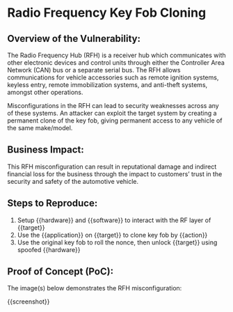 # Radio Frequency Key Fob Cloning

## Overview of the Vulnerability:

The Radio Frequency Hub (RFH) is a receiver hub which communicates with other electronic devices and control units through either the Controller Area Network (CAN) bus or a separate serial bus. The RFH allows communications for vehicle accessories such as remote ignition systems, keyless entry, remote immobilization systems, and anti-theft systems, amongst other operations.

Misconfigurations in the RFH can lead to security weaknesses across any of these systems. An attacker can exploit the target system by creating a permanent clone of the key fob, giving permanent access to any vehicle of the same make/model.

## Business Impact:

This RFH misconfiguration can result in reputational damage and indirect financial loss for the business through the impact to customers’ trust in the security and safety of the automotive vehicle.

## Steps to Reproduce:

1. Setup {{hardware}} and {{software}} to interact with the RF layer of {{target}}
1. Use the {{application}} on {{target}} to clone key fob by {{action}}
1. Use the original key fob to roll the nonce, then unlock {{target}} using spoofed {{hardware}}

## Proof of Concept (PoC):

The image(s) below demonstrates the RFH misconfiguration:

{{screenshot}}
